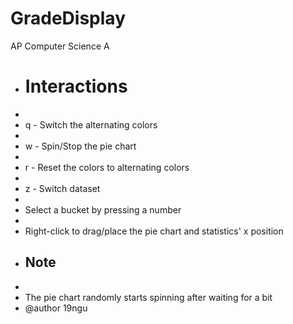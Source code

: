 # GradeDisplay
AP Computer Science A
 * <h1>Interactions</h1>
 * 	<li>q - Switch the alternating colors</li>
 * 	<li>w - Spin/Stop the pie chart</li>
 * 	<li>r - Reset the colors to alternating colors</li>
 *  <li>z - Switch dataset</li>
 * 	<li>Select a bucket by pressing a number</li>
 * 	<li>Right-click to drag/place the pie chart and statistics' x position</li>
 * <h2>Note</h2>
 * 	<li>The pie chart randomly starts spinning after waiting for a bit</li>
 * @author 19ngu

